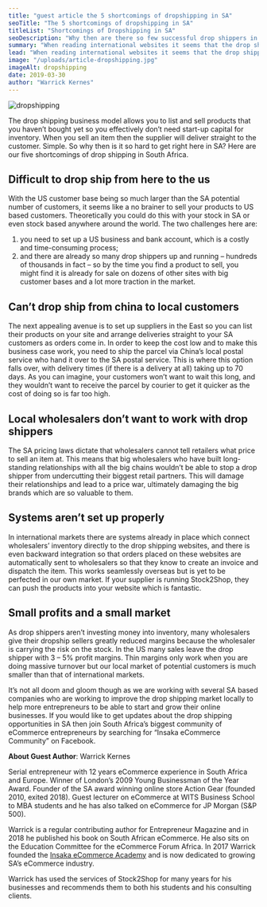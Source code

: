 ```yaml
---
title: "guest article the 5 shortcomings of dropshipping in SA"
seoTitle: "The 5 shortcomings of dropshipping in SA"
titleList: "Shortcomings of Dropshipping in SA"
seoDescription: "Why then are there so few successful drop shippers in South Africa. The 5 Shortcomings of Drop Shipping in SA Written by Warrick Kernes."
summary: "When reading international websites it seems that the drop shipping business model is the best and easiest way to start a business these days. But why then are there so few successful drop shippers in South Africa?"
lead: "When reading international websites it seems that the drop shipping business model is the best and easiest way to start a business these days. But why then are there so few successful drop shippers in South Africa?"
image: "/uploads/article-dropshipping.jpg"
imageAlt: dropshipping
date: 2019-03-30
author: "Warrick Kernes"
---
```


![dropshipping](/uploads/article-dropshipping.jpg)

The drop shipping business model allows you to list and sell products that you haven’t bought yet so you effectively don’t need start-up capital for inventory. When you sell an item then the supplier will deliver straight to the customer. Simple. So why then is it so hard to get right here in SA? Here are our five shortcomings of drop shipping in South Africa.

## Difficult to drop ship from here to the us
With the US customer base being so much larger than the SA potential number of customers, it seems like a no brainer to sell your products to US based customers. Theoretically you could do this with your stock in SA or even stock based anywhere around the world. The two challenges here are:

1. you need to set up a US business and bank account, which is a costly and time-consuming process;
2. and there are already so many drop shippers up and running – hundreds of thousands in fact – so by the time you find a product to sell, you might find it is already for sale on dozens of other sites with big customer bases and a lot more traction in the market.

## Can’t drop ship from china to local customers
The next appealing avenue is to set up suppliers in the East so you can list their products on your site and arrange deliveries straight to your SA customers as orders come in. In order to keep the cost low and to make this business case work, you need to ship the parcel via China’s local postal service who hand it over to the SA postal service. This is where this option falls over, with delivery times (if there is a delivery at all) taking up to 70 days. As you can imagine, your customers won’t want to wait this long, and they wouldn’t want to receive the parcel by courier to get it quicker as the cost of doing so is far too high.

## Local wholesalers don’t want to work with drop shippers
The SA pricing laws dictate that wholesalers cannot tell retailers what price to sell an item at. This means that big wholesalers who have built long-standing relationships with all the big chains wouldn’t be able to stop a drop shipper from undercutting their biggest retail partners. This will damage their relationships and lead to a price war, ultimately damaging the big brands which are so valuable to them.

## Systems aren’t set up properly
In international markets there are systems already in place which connect wholesalers’ inventory directly to the drop shipping websites, and there is even backward integration so that orders placed on these websites are automatically sent to wholesalers so that they know to create an invoice and dispatch the item. This works seamlessly overseas but is yet to be perfected in our own market. If your supplier is running Stock2Shop, they can push the products into your website which is fantastic.

## Small profits and a small market
As drop shippers aren’t investing money into inventory, many wholesalers give their dropship sellers greatly reduced margins because the wholesaler is carrying the risk on the stock. In the US many sales leave the drop shipper with 3 – 5% profit margins. Thin margins only work when you are doing massive turnover but our local market of potential customers is much smaller than that of international markets.

It’s not all doom and gloom though as we are working with several SA based companies who are working to improve the drop shipping market locally to help more entrepreneurs to be able to start and grow their online businesses. If you would like to get updates about the drop shipping opportunities in SA then join South Africa’s biggest community of eCommerce entrepreneurs by searching for “Insaka eCommerce Community” on Facebook.

**About Guest Author**: Warrick Kernes

Serial entrepreneur with 12 years eCommerce experience in South Africa and Europe. Winner of London’s 2009 Young Businessman of the Year Award. Founder of the SA award winning online store Action Gear (founded 2010, exited 2018). Guest lecturer on eCommerce at WITS Business School to MBA students and he has also talked on eCommerce for JP Morgan (S&P 500).

Warrick is a regular contributing author for Entrepreneur Magazine and in 2018 he published his book on South African eCommerce. He also sits on the Education Committee for the eCommerce Forum Africa. In 2017 Warrick founded the [Insaka eCommerce Academy](https://insaka.co.za/) and is now dedicated to growing SA’s eCommerce industry.

Warrick has used the services of Stock2Shop for many years for his businesses and recommends them to both his students and his consulting clients.